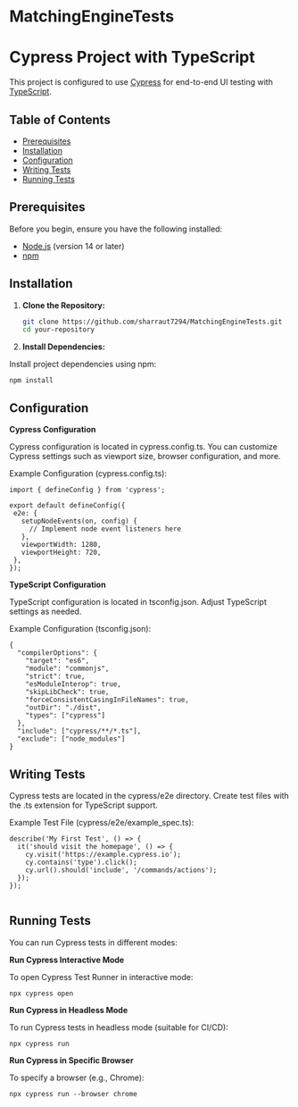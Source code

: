 # MatchingEngineTests
 
# Cypress Project with TypeScript

This project is configured to use [Cypress](https://www.cypress.io/) for end-to-end UI testing with [TypeScript](https://www.typescriptlang.org/). 

## Table of Contents

- [Prerequisites](#prerequisites)
- [Installation](#installation)
- [Configuration](#configuration)
- [Writing Tests](#writing-tests)
- [Running Tests](#running-tests)

## Prerequisites

Before you begin, ensure you have the following installed:

- [Node.js](https://nodejs.org/) (version 14 or later)
- [npm](https://www.npmjs.com/) 

## Installation

1. **Clone the Repository:**

   ```bash
   git clone https://github.com/sharraut7294/MatchingEngineTests.git
   cd your-repository

2. **Install Dependencies:**

 Install project dependencies using npm:
 ``` 
 npm install
 ```

## Configuration

**Cypress Configuration**

Cypress configuration is located in cypress.config.ts. You can customize Cypress settings such as viewport size, browser configuration, and more.

Example Configuration (cypress.config.ts):
 ``` 
 import { defineConfig } from 'cypress';

export default defineConfig({
  e2e: {
    setupNodeEvents(on, config) {
      // Implement node event listeners here
    },
    viewportWidth: 1280,
    viewportHeight: 720,
  },
});

 ```
**TypeScript Configuration**


TypeScript configuration is located in tsconfig.json. Adjust TypeScript settings as needed.

Example Configuration (tsconfig.json):
``` 
{
  "compilerOptions": {
    "target": "es6",
    "module": "commonjs",
    "strict": true,
    "esModuleInterop": true,
    "skipLibCheck": true,
    "forceConsistentCasingInFileNames": true,
    "outDir": "./dist",
    "types": ["cypress"]
  },
  "include": ["cypress/**/*.ts"],
  "exclude": ["node_modules"]
}

 ```
## Writing Tests

Cypress tests are located in the cypress/e2e directory. Create test files with the .ts extension for TypeScript support.

Example Test File (cypress/e2e/example_spec.ts):
``` 
describe('My First Test', () => {
  it('should visit the homepage', () => {
    cy.visit('https://example.cypress.io');
    cy.contains('type').click();
    cy.url().should('include', '/commands/actions');
  });
});


 ```

## Running Tests

You can run Cypress tests in different modes:

**Run Cypress Interactive Mode**

To open Cypress Test Runner in interactive mode:

```
npx cypress open

``` 

**Run Cypress in Headless Mode**

To run Cypress tests in headless mode (suitable for CI/CD):


```
npx cypress run

```

**Run Cypress in Specific Browser**


To specify a browser (e.g., Chrome):


```
npx cypress run --browser chrome

```
